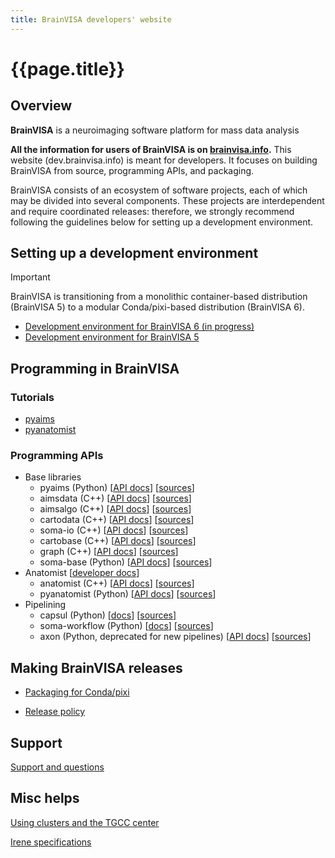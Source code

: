```yaml
---
title: BrainVISA developers' website
---
```


# {{page.title}}

## Overview

**BrainVISA** is a neuroimaging software platform for mass data analysis

**All the information for users of BrainVISA is on [brainvisa.info](https://brainvisa.info/).** This website (dev.brainvisa.info) is meant for developers. It focuses on building BrainVISA from source, programming APIs, and packaging.

BrainVISA consists of an ecosystem of software projects, each of which may be divided into several components. These projects are interdependent and require coordinated releases: therefore, we strongly recommend following the guidelines below for setting up a development environment.

<!-- TODO: add info on
- installing a nightly build
- branches (main/master vs stable)
- lack of dev conda packages for now
-->


## Setting up a development environment

> [!IMPORTANT]
> BrainVISA is transitioning from a monolithic container-based distribution (BrainVISA 5) to a modular Conda/pixi-based distribution (BrainVISA 6).

* [Development environment for BrainVISA 6 (in progress)](devenv_pixi.md)
* [Development environment for BrainVISA 5](devenv_casa-distro.md)


## Programming in BrainVISA

### Tutorials

* [pyaims](https://brainvisa.info/pyaims/sphinx/pyaims_tutorial_nb.html)
* [pyanatomist](https://brainvisa.info/pyanatomist/sphinx/pyanatomist_tutorial.html)

### Programming APIs

* Base libraries
  * pyaims (Python) [[API docs](https://brainvisa.info/pyaims/sphinx/)] [[sources](https://github.com/brainvisa/aims-free)]
  * aimsdata (C++) [[API docs](https://brainvisa.info/aimsdata/doxygen/)] [[sources](https://github.com/brainvisa/aims-free)]
  * aimsalgo (C++) [[API docs](https://brainvisa.info/aimsalgo/doxygen/)] [[sources](https://github.com/brainvisa/aims-free)]
  * cartodata (C++) [[API docs](https://brainvisa.info/cartodata/doxygen/)] [[sources](https://github.com/brainvisa/aims-free)]
  * soma-io (C++) [[API docs](https://brainvisa.info/soma-io/doxygen/)] [[sources](https://github.com/brainvisa/soma-io)]
  * cartobase (C++) [[API docs](https://brainvisa.info/cartobase/doxygen/)] [[sources](https://github.com/brainvisa/soma-io)]
  * graph (C++) [[API docs](https://brainvisa.info/graph/doxygen/)] [[sources](https://github.com/brainvisa/aims-free)]
  * soma-base (Python) [[API docs](https://brainvisa.info/soma-base/sphinx/)] [[sources](https://github.com/populse/soma-base)]
* Anatomist [[developer docs](https://brainvisa.info/anatomist/dev_doc/)]
  * anatomist (C++) [[API docs](https://brainvisa.info/anatomist/doxygen/)] [[sources](https://github.com/brainvisa/anatomist-free)]
  * pyanatomist (Python) [[API docs](https://brainvisa.info/pyanatomist/sphinx/)] [[sources](https://github.com/brainvisa/anatomist-gpl)]
* Pipelining
  * capsul (Python) [[docs](https://brainvisa.info/capsul/)] [[sources](https://github.com/populse/capsul)]
  * soma-workflow (Python) [[docs](https://brainvisa.info/soma-workflow/sphinx/)] [[sources](https://github.com/populse/soma-workflow)]
  * axon (Python, deprecated for new pipelines) [[API docs](https://brainvisa.info/axon/dev_doc/)] [[sources](https://github.com/brainvisa/axon)]



<!-- TODO add a HOWTO for developing a toolbox and packaging it? -->

## Making BrainVISA releases

* [Packaging for Conda/pixi](packaging.md)

* [Release policy](release_policy.md)


## Support

[Support and questions](https://github.com/brainvisa/brainvisa.github.io/discussions)

## Misc helps

[Using clusters and the TGCC center](cluster.md)

[Irene specifications](irene.md)
